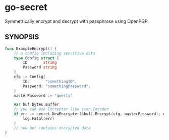 go-secret
=========

Symmetrically encrypt and decrypt with passphrase using OpenPGP


## SYNOPSIS

``` go
func ExampleEncrypt() {
	// a config including sensitive data
	type Config struct {
		ID       string
		Password string
	}
	cfg := Config{
		ID:       "somethingID",
		Password: "somethingPassword",
	}
	masterPassword := "qwerty"

	var buf bytes.Buffer
	// you can use Encrypter like json.Encoder
	if err := secret.NewEncrypter(&buf).Encrypt(cfg, masterPassword); err != nil {
		log.Fatal(err)
	}
	// now buf contains encrypted data
}

```
